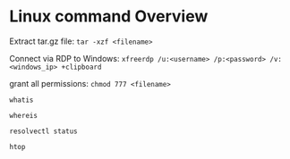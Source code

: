 # Linux command Overview

Extract tar.gz file: `tar -xzf <filename>`

Connect via RDP to Windows: `xfreerdp /u:<username> /p:<password> /v:<windows_ip> +clipboard`

grant all permissions: `chmod 777 <filename>`

`whatis`

`whereis`

`resolvectl status`

`htop`